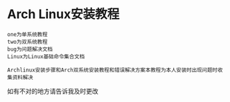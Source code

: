 # Arch Linux安装教程
```
one为单系统教程
two为双系统教程
bug为问题解决文档
Linux为Linux基础命令集合文档

Archlinux安装步骤和Arch双系统安装教程和错误解决方案本教程为本人安装时出现问题时收集资料解决
```

如有不对的地方请告诉我及时更改
